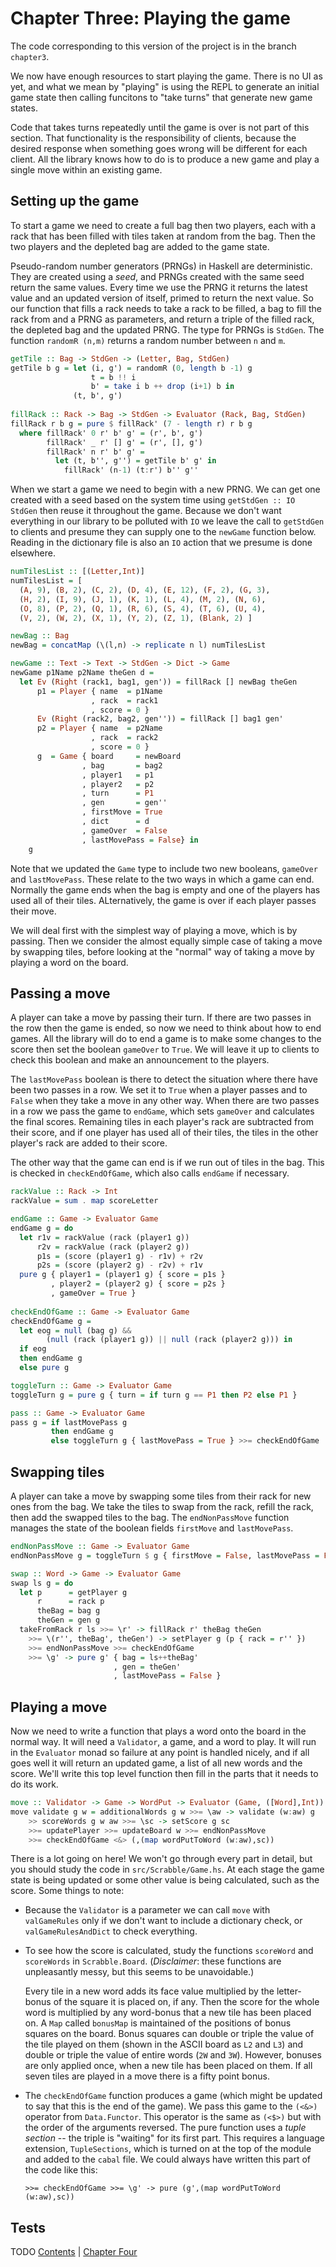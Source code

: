 # Chapter Three: Playing the game

The code corresponding to this version of the project is in the branch 
`chapter3`.

We now have enough resources to start playing the game. There is no UI
as yet, and what we mean by "playing" is using the REPL to generate an
initial game state then calling funcitons to "take turns" that generate
new game states. 

Code that takes turns repeatedly until the game is over is not part of
this section. That functionality is the responsibility of clients,
because the desired response when something goes wrong will be
different for each client. All the library knows how to do is to
produce a new game and play a single move within an existing game.

## Setting up the game

To start a game we need to create a full bag then two players, each with
a rack that has been filled with tiles taken at random from the bag. Then
the two players and the depleted bag are added to the game state.

Pseudo-random number generators (PRNGs) in Haskell are
deterministic. They are created using a *seed*, and PRNGs created with
the same seed return the same values. Every time we use the PRNG it
returns the latest value and an updated version of itself, primed to
return the next value. So our function that fills a rack needs to
take a rack to be filled, a bag to fill the rack from and a PRNG as
parameters, and return a triple of the filled rack, the depleted bag
and the updated PRNG. The type for PRNGs is `StdGen`. The function
`randomR (n,m)` returns a random number between `n` and `m`.

```haskell
getTile :: Bag -> StdGen -> (Letter, Bag, StdGen)
getTile b g = let (i, g') = randomR (0, length b -1) g
                  t = b !! i
                  b' = take i b ++ drop (i+1) b in
              (t, b', g')
			  
fillRack :: Rack -> Bag -> StdGen -> Evaluator (Rack, Bag, StdGen)
fillRack r b g = pure $ fillRack' (7 - length r) r b g
  where fillRack' 0 r' b' g' = (r', b', g')
        fillRack' _ r' [] g' = (r', [], g')
        fillRack' n r' b' g' =
          let (t, b'', g'') = getTile b' g' in
            fillRack' (n-1) (t:r') b'' g''
```

When we start a game we need to begin with a new PRNG. We can get one
created with a seed based on the system time using `getStdGen :: IO
StdGen` then reuse it throughout the game. Because we don't want
everything in our library to be polluted with `IO` we leave the call
to `getStdGen` to clients and presume they can supply one to the
`newGame` function below. Reading in the dictionary file is also an
`IO` action that we presume is done elsewhere.

```haskell
numTilesList :: [(Letter,Int)]
numTilesList = [
  (A, 9), (B, 2), (C, 2), (D, 4), (E, 12), (F, 2), (G, 3),
  (H, 2), (I, 9), (J, 1), (K, 1), (L, 4), (M, 2), (N, 6),
  (O, 8), (P, 2), (Q, 1), (R, 6), (S, 4), (T, 6), (U, 4),
  (V, 2), (W, 2), (X, 1), (Y, 2), (Z, 1), (Blank, 2) ]

newBag :: Bag
newBag = concatMap (\(l,n) -> replicate n l) numTilesList

newGame :: Text -> Text -> StdGen -> Dict -> Game
newGame p1Name p2Name theGen d = 
  let Ev (Right (rack1, bag1, gen')) = fillRack [] newBag theGen
      p1 = Player { name  = p1Name
                  , rack  = rack1
                  , score = 0 }
      Ev (Right (rack2, bag2, gen'')) = fillRack [] bag1 gen'
      p2 = Player { name  = p2Name
                  , rack  = rack2
                  , score = 0 }
      g  = Game { board     = newBoard
                , bag       = bag2
                , player1   = p1
                , player2   = p2
                , turn      = P1
                , gen       = gen''
                , firstMove = True
                , dict      = d 
				, gameOver  = False 
				, lastMovePass = False} in
    g
``` 

Note that we updated the `Game` type to include two new booleans, `gameOver`
and `lastMovePass`. These relate to the two ways in which a game can end. 
Normally the game ends when the bag is empty and one of the
players has used all of their tiles. ALternatively, the game is over if each
player passes their move. 

We will deal first with the simplest way of playing a move, which is
by passing. Then we consider the almost equally simple case of taking
a move by swapping tiles, before looking at the "normal" way of taking
a move by playing a word on the board.

## Passing a move

A player can take a move by passing their turn. If there are two
passes in the row then the game is ended, so now we need to think
about how to end games. All the library will do to end a game is to
make some changes to the score then set the boolean `gameOver` to
`True`. We will leave it up to clients to check this boolean and make
an announcement to the players.

The `lastMovePass` boolean is there to detect the situation where
there have been two passes in a row. We set it to `True` when a player passes
and to `False` when they take a move in any other way. When there are
two passes in a row we pass the game to `endGame`, which sets
`gameOver` and calculates the final scores. Remaining tiles in each
player's rack are subtracted from their score, and if one player has
used all of their tiles, the tiles in the other player's rack are
added to their score.

The other way that the game can end is if we run out of tiles in the bag. This
is checked in `checkEndOfGame`, which also calls `endGame` if necessary.

```haskell
rackValue :: Rack -> Int
rackValue = sum . map scoreLetter

endGame :: Game -> Evaluator Game
endGame g = do
  let r1v = rackValue (rack (player1 g))
      r2v = rackValue (rack (player2 g))
      p1s = (score (player1 g) - r1v) + r2v
      p2s = (score (player2 g) - r2v) + r1v
  pure g { player1 = (player1 g) { score = p1s }
         , player2 = (player2 g) { score = p2s }
         , gameOver = True }
		 
checkEndOfGame :: Game -> Evaluator Game
checkEndOfGame g =
  let eog = null (bag g) &&
        (null (rack (player1 g)) || null (rack (player2 g))) in
  if eog
  then endGame g
  else pure g

toggleTurn :: Game -> Evaluator Game
toggleTurn g = pure g { turn = if turn g == P1 then P2 else P1 }

pass :: Game -> Evaluator Game
pass g = if lastMovePass g
         then endGame g
         else toggleTurn g { lastMovePass = True } >>= checkEndOfGame

```
## Swapping tiles

A player can take a move by swapping some tiles from their rack for new ones from the 
bag. We take the tiles to swap from the rack, refill the rack, then add the swapped tiles 
to the bag. The `endNonPassMove` function manages the state of the boolean fields `firstMove`
and `lastMovePass`.

```haskell
endNonPassMove :: Game -> Evaluator Game
endNonPassMove g = toggleTurn $ g { firstMove = False, lastMovePass = False }

swap :: Word -> Game -> Evaluator Game
swap ls g = do
  let p      = getPlayer g
      r      = rack p
      theBag = bag g
      theGen = gen g
  takeFromRack r ls >>= \r' -> fillRack r' theBag theGen
    >>= \(r'', theBag', theGen') -> setPlayer g (p { rack = r'' })
    >>= endNonPassMove >>= checkEndOfGame
    >>= \g' -> pure g' { bag = ls++theBag'
                       , gen = theGen'
                       , lastMovePass = False }

```

## Playing a move

Now we need to write a function that plays a word onto the board in
the normal way. It will need a `Validator`, a game, and a word to
play. It will run in the `Evaluator` monad so failure at any point is
handled nicely, and if all goes well it will return an updated game, a
list of all new words and the score. We'll write this top level
function then fill in the parts that it needs to do its work.

```haskell
move :: Validator -> Game -> WordPut -> Evaluator (Game, ([Word],Int))
move validate g w = additionalWords g w >>= \aw -> validate (w:aw) g
    >> scoreWords g w aw >>= \sc -> setScore g sc 
    >>= updatePlayer >>= updateBoard w >>= endNonPassMove 
	>>= checkEndOfGame <&> (,(map wordPutToWord (w:aw),sc))
```

There is a lot going on here! We won't go through every part in
detail, but you should study the code in `src/Scrabble/Game.hs`. At
each stage the game state is being updated or some other value is
being calculated, such as the score. Some things to note:

+ Because the `Validator` is a parameter we can call `move` with
  `valGameRules` only if we don't want to include a dictionary check,
  or `valGameRulesAndDict` to check everything.
+ To see how the score is calculated, study the functions `scoreWord`
  and `scoreWords` in `Scrabble.Board`. (*Disclaimer*: these functions
  are unpleasantly messy, but this seems to be unavoidable.) 
  
  Every tile in a new word adds its face value multiplied by the
  letter-bonus of the square it is placed on, if any. Then the score
  for the whole word is multiplied by any word-bonus that a new tile
  has been placed on. A `Map` called `bonusMap` is maintained of the
  positions of bonus squares on the board. Bonus squares can double or
  triple the value of the tile played on them (shown in the ASCII
  board as `L2` and `L3`) and double or triple the value of entire
  words (`2W` and `3W`). However, bonuses are only applied once, when
  a new tile has been placed on them. If all seven tiles are played in
  a move there is a fifty point bonus.
  
+ The `checkEndOfGame` function produces a game (which might be
  updated to say that this is the end of the game). We pass this game
  to the `(<&>)` operator from `Data.Functor`.  This operator is the
  same as `(<$>)` but with the order of the arguments reversed. The
  pure function uses a *tuple section* -- the triple is "waiting" for
  its first part. This requires a language extension, `TupleSections`,
  which is turned on at the top of the module and added to the `cabal`
  file. We could always have written this part of the code like this:
  
  ```
  >>= checkEndOfGame >>= \g' -> pure (g',(map wordPutToWord (w:aw),sc))
  ```
 
## Tests
 TODO
[Contents](../README.md) | [Chapter Four](Chapter4.md)
